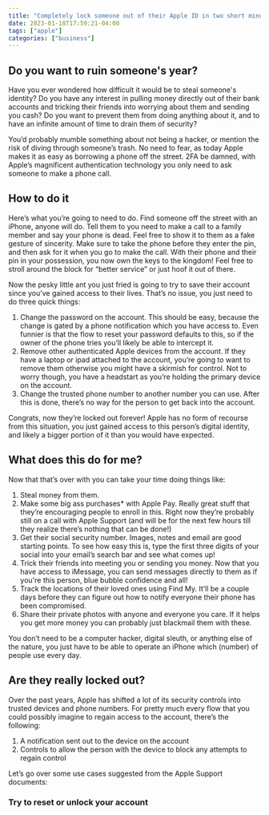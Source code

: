 ```yaml
---
title: "Completely lock someone out of their Apple ID in two short minutes"
date: 2023-01-18T17:59:21-04:00
tags: ["apple"]
categories: ["business"]
---
```


## Do you want to ruin someone's year?

Have you ever wondered how difficult it would be to steal someone's identity? Do you have any interest in pulling money directly out of their bank accounts and tricking their friends into worrying about them and sending you cash? Do you want to prevent them from doing anything about it, and to have an infinite amount of time to drain them of security?

You’d probably mumble something about not being a hacker, or mention the risk of diving through someone’s trash. No need to fear, as today Apple makes it as easy as borrowing a phone off the street. 2FA be damned, with Apple’s magnificent authentication technology you only need to ask someone to make a phone call.

## How to do it

Here’s what you’re going to need to do. Find someone off the street with an iPhone, anyone will do. Tell them to you need to make a call to a family member and say your phone is dead. Feel free to show it to them as a fake gesture of sincerity. Make sure to take the phone before they enter the pin, and then ask for it when you go to make the call. With their phone and their pin in your possession, you now own the keys to the kingdom! Feel free to stroll around the block for “better service” or just hoof it out of there.

Now the pesky little ant you just fried is going to try to save their account since you’ve gained access to their lives. That’s no issue, you just need to do three quick things:

1. Change the password on the account. This should be easy, because the change is gated by a phone notification which you have access to. Even funnier is that the flow to reset your password defaults to this, so if the owner of the phone tries you’ll likely be able to intercept it.
2. Remove other authenticated Apple devices from the account. If they have a laptop or ipad attached to the account, you’re going to want to remove them otherwise you might have a skirmish for control. Not to worry though, you have a headstart as you’re holding the primary device on the account.
3. Change the trusted phone number to another number you can use. After this is done, there’s no way for the person to get back into the account.

Congrats, now they’re locked out forever! Apple has no form of recourse from this situation, you just gained access to this person’s digital identity, and likely a bigger portion of it than you would have expected.

## What does this do for me?

Now that that’s over with you can take your time doing things like:

1. Steal money from them. 
2. Make some big ass purchases* with Apple Pay. Really great stuff that they’re encouraging people to enroll in this. Right now they’re probably still on a call with Apple Support (and will be for the next few hours till they realize there’s nothing that can be done!)
3. Get their social security number. Images, notes and email are good starting points. To see how easy this is, type the first three digits of your social into your email’s search bar and see what comes up!
4. Trick their friends into meeting you or sending you money. Now that you have access to iMessage, you can send messages directly to them as if you're this person, blue bubble confidence and all!
5. Track the locations of their loved ones using Find My. It’ll be a couple days before they can figure out how to notify everyone their phone has been compromised.
6. Share their private photos with anyone and everyone you care. If it helps you get more money you can probably just blackmail them with these.

You don’t need to be a computer hacker, digital sleuth, or anything else of the nature, you just have to be able to operate an iPhone which (number) of people use every day.

## Are they really locked out?

Over the past years, Apple has shifted a lot of its security controls into trusted devices and phone numbers. For pretty much every flow that you could possibly imagine to regain access to the account, there’s the following:


1. A notification sent out to the device on the account
2. Controls to allow the person with the device to block any attempts to regain control

Let’s go over some use cases suggested from the Apple Support documents:

### Try to reset or unlock your account
